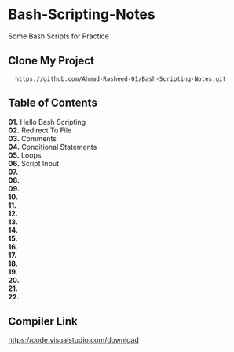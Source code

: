# Bash-Scripting-Notes
Some Bash Scripts for Practice
## Clone My Project
      https://github.com/Ahmad-Rasheed-01/Bash-Scripting-Notes.git
## Table of Contents
**01.** Hello Bash Scripting <br>
**02.** Redirect To File <br>
**03.** Comments <br>
**04.** Conditional Statements <br>
**05.** Loops <br>
**06.** Script Input <br>
**07.**  <br>
**08.**  <br>
**09.**  <br>
**10.**  <br>
**11.**  <br>
**12.**  <br>
**13.**  <br>
**14.**  <br>
**15.**  <br>
**16.**  <br>
**17.**  <br>
**18.**  <br>
**19.**  <br>
**20.**  <br>
**21.**  <br>
**22.**  <br>



## Compiler Link
  https://code.visualstudio.com/download
